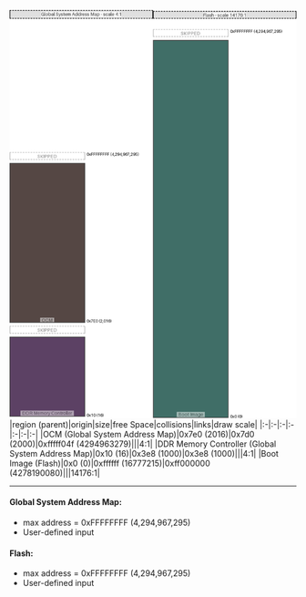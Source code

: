 ![memory map diagram](A7_region_freespace_exceeds_height-higher_maxaddress_set_redux.png)
|region (parent)|origin|size|free Space|collisions|links|draw scale|
|:-|:-|:-|:-|:-|:-|:-|
|<span style='color:(29, 11, 7)'>OCM (Global System Address Map)</span>|0x7e0 (2016)|0x7d0 (2000)|0xfffff04f (4294963279)|||4:1|
|<span style='color:(39, 3, 49)'>DDR Memory Controller (Global System Address Map)</span>|0x10 (16)|0x3e8 (1000)|0x3e8 (1000)|||4:1|
|<span style='color:(1, 63, 53)'>Boot Image (Flash)</span>|0x0 (0)|0xffffff (16777215)|0xff000000 (4278190080)|||14176:1|

---
#### Global System Address Map:
- max address = 0xFFFFFFFF (4,294,967,295)
- User-defined input
#### Flash:
- max address = 0xFFFFFFFF (4,294,967,295)
- User-defined input